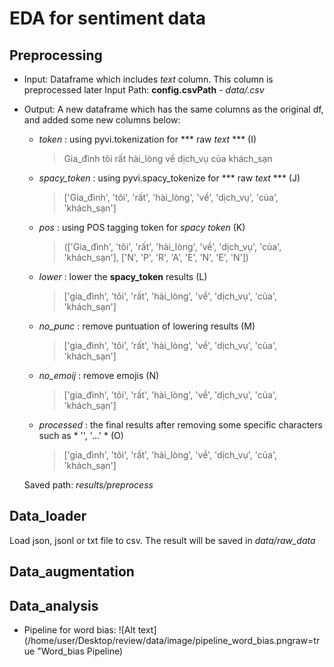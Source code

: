 
# **EDA for sentiment data**


## **Preprocessing**

- Input: 
    Dataframe which includes *text* column. This column is preprocessed later
    Input Path: **config.csvPath** - *data/.csv*

- Output:
    A new dataframe which has the same columns as the original df, and added some new columns below:
    - *token* : using pyvi.tokenization for *** raw *text* *** (I)
        > Gia_đình tôi rất hài_lòng về dịch_vụ của khách_sạn
    - *spacy_token* : using pyvi.spacy_tokenize for *** raw *text* *** (J)
        > ['Gia_đình', 'tôi', 'rất', 'hài_lòng', 'về', 'dịch_vụ', 'của', 'khách_sạn']
    - *pos* : using POS tagging token for *spacy token* (K)
        > (['Gia_đình', 'tôi', 'rất', 'hài_lòng', 'về', 'dịch_vụ', 'của', 'khách_sạn'], ['N', 'P', 'R', 'A', 'E', 'N', 'E', 'N'])
    - *lower* : lower the **spacy_token** results (L)
        > ['gia_đình', 'tôi', 'rất', 'hài_lòng', 'về', 'dịch_vụ', 'của', 'khách_sạn']
    - *no_punc* : remove puntuation of lowering results (M)
        > ['gia_đình', 'tôi', 'rất', 'hài_lòng', 'về', 'dịch_vụ', 'của', 'khách_sạn']
    - *no_emoij* : remove emojis (N)
        > ['gia_đình', 'tôi', 'rất', 'hài_lòng', 'về', 'dịch_vụ', 'của', 'khách_sạn']
    - *processed* : the final results after removing some specific characters such as * '', '...' * (O)
        > ['gia_đình', 'tôi', 'rất', 'hài_lòng', 'về', 'dịch_vụ', 'của', 'khách_sạn']

    Saved path: *results/preprocess*

## **Data_loader**
Load json, jsonl or txt file to csv. The result will be saved in *data/raw_data*

## **Data_augmentation**

## **Data_analysis**
- Pipeline for word bias:
![Alt text] (/home/user/Desktop/review/data/image/pipeline_word_bias.pngraw=true "Word_bias Pipeline)




